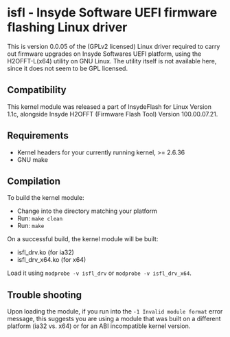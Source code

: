 # isfl - Insyde Software UEFI firmware flashing Linux driver

This is version 0.0.05 of the (GPLv2 licensed) Linux driver required to carry out firmware upgrades on Insyde Softwares UEFI platform, using the H2OFFT-L(x64) utility on GNU Linux. The utility itself is not available here, since it does not seem to be GPL licensed.

## Compatibility

This kernel module was released a part of InsydeFlash for Linux Version 1.1c, alongside Insyde H2OFFT (Firmware Flash Tool) Version 100.00.07.21.

## Requirements

* Kernel headers for your currently running kernel, >= 2.6.36
* GNU make

## Compilation

To build the kernel module:

* Change into the directory matching your platform
* Run: `make clean`
* Run: `make`

On a successful build, the kernel module will be built:
* isfl_drv.ko (for ia32)
* isfl_drv_x64.ko (for x64)

Load it using `modprobe -v isfl_drv` or `modprobe -v isfl_drv_x64`.

## Trouble shooting

Upon loading the module, if you run into the `-1 Invalid module format` error message, this suggests you are using a module that was built on a different platform (ia32 vs. x64) or for an ABI incompatible kernel version.
